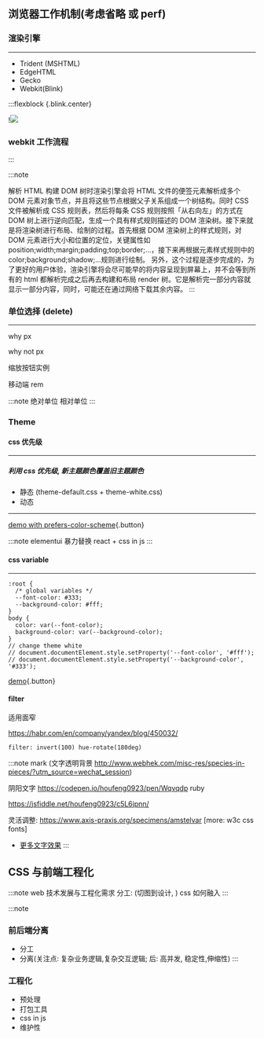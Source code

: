 

<!-- <slide :class="size-90 aligncenter"> -->

 <!-- !![](https://i.loli.net/2019/06/11/5cffa5a6205b355346.png?mix){.fadeInUp} -->

<!-- <slide :class="size-90 aligncenter"> -->


 <!-- !![](https://i.loli.net/2019/06/11/5cffa5dbdd27853067.png?mix){.fadeInUp} -->


<!-- <slide :class="size-50 aligncenter"> -->

<!-- !![](https://img.88gag.com/201711/zuMMEbN7.jpg) -->


<slide :class="size-30 ">

## 浏览器工作机制(考虑省略 或 perf)


<slide :class="size-60 ">

### 渲染引擎

---

- Trident (MSHTML)
- EdgeHTML
- Gecko
- Webkit(Blink)


<slide :class="size-60 ">

:::flexblock {.blink.center}

!![](https://user-gold-cdn.xitu.io/2017/11/1/1bc8d128e62937cc42a55290e99783d8?imageView2/0/w/1280/h/960/format/webp/ignore-error/1)

### webkit 工作流程

:::


:::note

解析 HTML 构建 DOM 树时渲染引擎会将 HTML 文件的便签元素解析成多个 DOM 元素对象节点，并且将这些节点根据父子关系组成一个树结构。同时 CSS 文件被解析成 CSS 规则表，然后将每条 CSS 规则按照「从右向左」的方式在 DOM 树上进行逆向匹配，生成一个具有样式规则描述的 DOM 渲染树。接下来就是将渲染树进行布局、绘制的过程。首先根据 DOM 渲染树上的样式规则，对 DOM 元素进行大小和位置的定位，关键属性如 position;width;margin;padding;top;border;...，接下来再根据元素样式规则中的 color;background;shadow;...规则进行绘制。
另外，这个过程是逐步完成的，为了更好的用户体验，渲染引擎将会尽可能早的将内容呈现到屏幕上，并不会等到所有的 html 都解析完成之后再去构建和布局 render 树。它是解析完一部分内容就显示一部分内容，同时，可能还在通过网络下载其余内容。
:::






<slide :class="size-60 ">

### 单位选择 (delete)

---

why px

why not px

缩放按钮实例

移动端 rem


:::note
绝对单位
相对单位
:::




<slide :class="size-80 aligncenter">


###  Theme


<slide :class="size-80 aligncenter">


#### css 优先级
---


##### 利用 css 优先级, 新主题颜色覆盖旧主题颜色


- 静态  (theme-default.css + theme-white.css)
- 动态

---

[demo with prefers-color-scheme](https://codepen.io/houfeng0923/pen/bPNOVM?&editable=true){.button}

:::note
elementui 暴力替换
react + css in js
:::


<slide :class="size-80 aligncenter">

#### css variable

----

```
:root {
  /* global variables */
  --font-color: #333;
  --background-color: #fff;
}
body {
  color: var(--font-color);
  background-color: var(--background-color);
}
// change theme white
// document.documentElement.style.setProperty('--font-color', '#fff');
// document.documentElement.style.setProperty('--background-color', '#333');
```


[demo](https://codepen.io/danhearn/full/QpPjrK){.button}

<slide :class="size-80 aligncenter">

#### filter

适用面窄

https://habr.com/en/company/yandex/blog/450032/

```
filter: invert(100) hue-rotate(180deg)
```




<!-- <slide :class="size-80 aligncenter"> -->

:::note
mark (文字透明背景 http://www.webhek.com/misc-res/species-in-pieces/?utm_source=wechat_session)

阴阳文字
https://codepen.io/houfeng0923/pen/Wqvqdp
ruby

https://jsfiddle.net/houfeng0923/c5L6jpnn/


灵活调整:
https://www.axis-praxis.org/specimens/amstelvar
[more: w3c css fonts]

- [更多文字效果](https://codepen.io/search/pens?q=%20%20text%20effect%20css&page=1&order=popularity&depth=everything)
:::










<slide :class="size-60 aligncenter">

## CSS 与前端工程化

:::note
web 技术发展与工程化需求
分工: (切图到设计, )
css 如何融入
:::

<!-- <slide :class="size-60 aligncenter"> -->

:::note
### 前后端分离

- 分工
- 分离(关注点: 复杂业务逻辑,复杂交互逻辑; 后: 高并发, 稳定性,伸缩性)
:::

<slide :class="size-60 aligncenter">

### 工程化

- 预处理
- 打包工具
- css in js
- 维护性

